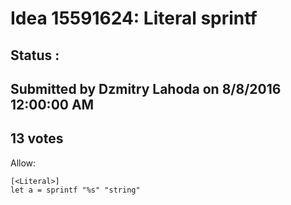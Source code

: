 # Idea 15591624: Literal sprintf #

## Status : 

## Submitted by Dzmitry Lahoda on 8/8/2016 12:00:00 AM

## 13 votes

Allow:
```
[<Literal>]
let a = sprintf "%s" "string"
```

